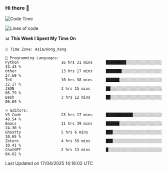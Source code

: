 ### Hi there 👋

<!--
**nicehiro/nicehiro** is a ✨ _special_ ✨ repository because its `README.md` (this file) appears on your GitHub profile.

Here are some ideas to get you started:

- 🔭 I’m currently working on ...
- 🌱 I’m currently learning ...
- 👯 I’m looking to collaborate on ...
- 🤔 I’m looking for help with ...
- 💬 Ask me about ...
- 📫 How to reach me: ...
- 😄 Pronouns: ...
- ⚡ Fun fact: ...
-->

<!--START_SECTION:waka-->
![Code Time](http://img.shields.io/badge/Code%20Time-540%20hrs%2021%20mins-blue)

![Lines of code](https://img.shields.io/badge/From%20Hello%20World%20I%27ve%20Written-1.6%20million%20lines%20of%20code-blue)

📊 **This Week I Spent My Time On** 

```text
🕑︎ Time Zone: Asia/Hong_Kong

💬 Programming Languages: 
Python                   16 hrs 31 mins      █████████░░░░░░░░░░░░░░░░   34.43 % 
Other                    13 hrs 17 mins      ███████░░░░░░░░░░░░░░░░░░   27.69 % 
TeX                      10 hrs 38 mins      ██████░░░░░░░░░░░░░░░░░░░   22.17 % 
JSON                     3 hrs 15 mins       ██░░░░░░░░░░░░░░░░░░░░░░░   06.79 % 
Bash                     3 hrs 12 mins       ██░░░░░░░░░░░░░░░░░░░░░░░   06.69 % 

🔥 Editors: 
VS Code                  23 hrs 17 mins      ████████████░░░░░░░░░░░░░   48.54 % 
Emacs                    11 hrs 39 mins      ██████░░░░░░░░░░░░░░░░░░░   24.30 % 
Ghostty                  5 hrs 6 mins        ███░░░░░░░░░░░░░░░░░░░░░░   10.65 % 
Zotero                   4 hrs 59 mins       ███░░░░░░░░░░░░░░░░░░░░░░   10.41 % 
ChatGPT                  2 hrs 13 mins       █░░░░░░░░░░░░░░░░░░░░░░░░   04.62 % 
```


 Last Updated on 17/04/2025 14:18:02 UTC
<!--END_SECTION:waka-->
